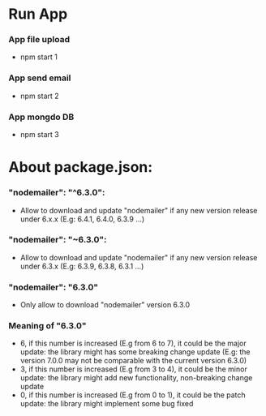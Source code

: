 # Run App

### App file upload
- npm start 1

### App send email
- npm start 2

### App mongdo DB
- npm start 3


# About package.json:
### "nodemailer": "^6.3.0":
- Allow to download and update "nodemailer" if any new version release under 6.x.x (E.g: 6.4.1, 6.4.0, 6.3.9 ...)

### "nodemailer": "~6.3.0":
- Allow to download and update "nodemailer" if any new version release under 6.3.x (E.g: 6.3.9, 6.3.8, 6.3.1 ...)

### "nodemailer": "6.3.0"
- Only allow to download "nodemailer" version 6.3.0

### Meaning of "6.3.0"
- 6, if this number is increased (E.g from 6 to 7), it could be the major update: the library might has some breaking change update (E.g: the version 7.0.0 may not be comparable with the current version 6.3.0)
- 3, if this number is increased (E.g from 3 to 4), it could be the minor update: the library might add new functionality, non-breaking change update
- 0, if this number is increased (E.g from 0 to 1), it could be the patch update: the library might implement some bug fixed